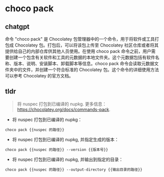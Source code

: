 # choco pack 
## chatgpt 
命令 "choco pack" 是 Chocolatey 包管理器中的一个命令，用于将软件或工具打包成 Chocolatey 包。打包后，可以将该包上传至 Chocolatey 社区仓库或者将其提供给自己的内部仓库供其他人员使用。在使用 choco pack 命令之前，用户需要创建一个包含有关软件和工具的元数据的本地文件夹。这个元数据包括有软件名称、版本、说明、安装脚本、卸载脚本等信息。choco pack 命令会读取元数据文件夹中的文件，并创建一个符合标准的 Chocolatey 包。这个命令的详细使用方法可以参考 Chocolatey 的官方文档。 

## tldr 
 
> 将 nuspec 打包到已编译的 nupkg.
> 更多信息：<https://chocolatey.org/docs/commands-pack>.

- 将 nuspec 打包到已编译的 nupkg：

`choco pack {{nuspec 的路径}}`

- 将 nuspec 打包到已编译的 nupkg, 并指定生成的版本：

`choco pack {{nuspec 的路径}} --version {{版本号}}`

- 将 nuspec 打包到已编译的 nupkg, 并输出到指定的目录：

`choco pack {{nuspec 的路径}} --output-directory {{输出目录的路径}}`
